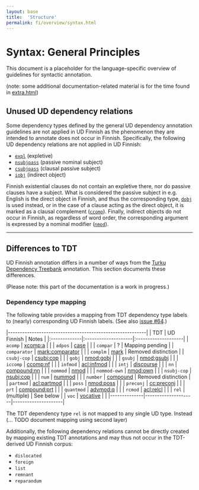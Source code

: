 ```yaml
---
layout: base
title:  'Structure'
permalink: fi/overview/syntax.html
---
```


# Syntax: General Principles

This document is a placeholder for the language-specific overview of
guidelines for syntactic annotation.

(note: some additional documentation-related material is for the time
found in [extra.html](extra.html))

## Unused UD dependency relations
<!-- parts of this section originally from TDT guidelines section 4.1 -->

Some dependency types defined by the general UD dependency annotation
guidelines are not applied in UD Finnish as the phenomenon they are
intended to annotate does not occur in Finnish. Specifically, the
following UD dependency relations are not applied in UD Finnish:

* [`expl`](u-dep/expl) (expletive)
* [`nsubjpass`](u-dep/nsubjpass) (passive nominal subject)
* [`csubjpass`](u-dep/csubjpass) (clausal passive subject)
* [`iobj`](u-dep/iobj) (indirect object)

Finnish existential clauses do not contain an expletive there, nor do
passive clauses have a subject. What is considered the passive subject
in e.g. English is the direct object in Finnish, and thus the
corresponding type, [`dobj`]() is used instead, or in the case of a
clause acting as the direct object, it is marked as a clausal
complement ([`ccomp`]()). Finally, indirect objects do not occur in
Finnish, as regardless of word order, the corresponding argument is
expressed by a nominal modifier ([`nmod`]()).

---

## Differences to TDT

UD Finnish annotation differs in a number of ways from the [Turku
Dependency Treebank](http://bionlp.utu.fi/fintreebank.html) annotation.
This section documents these differences.

(Please note: this part of the documentation is a work in progress.)

### Dependency type mapping

The following table provides a mapping from TDT dependency type labels
to (nearly) corresponding UD Finnish labels. (See also [issue
#64](https://github.com/UniversalDependencies/docs/issues/64).)

|----------------------------------------------------------|
| TDT          | UD Finnish          | Notes               |
|:-------------|:--------------------|:--------------------|
| `acomp`      | [xcomp:a]()         |                     |
| `adpos`      | [case]()            |                     |
| `compar`     | ?                   | Mapping pending     |
| `comparator` | [mark:comparator]() |                     |
| `complm`     | [mark]()            | Removed distinction |
| `csubj-cop`  | [csubj:cop]()       |                     |
| `gobj`       | [nmod:gobj]()       |                     |
| `gsubj`      | [nmod:gsubj]()      |                     |
| `iccomp`     | [ccomp:nf]()        |                     |
| `infmod`     | [acl:infmod]()      |                     |
| `intj`       | [discourse]()       |                     |
| `nn`         | [compound:nn]()     |                     |
| `nommod`     | [nmod]()            |                     |
| `nommod-own` | [nmod:own]()        |                     |
| `nsubj-cop`  | [nsubj:cop]()       |                     |
| `num`        | [nummod]()          |                     |
| `number`     | [compound]()        | Removed distinction |
| `partmod`    | [acl:partmod]()     |                     |
| `poss`       | [nmod:poss]()       |                     |
| `preconj`    | [cc:preconj]()      |                     |
| `prt`        | [compound:prt]()    |                     |
| `quantmod`   | [advmod:q]()        |                     |
| `rcmod`      | [acl:relcl]()       |                     |
| `rel`        | (multiple)          | See below           |
| `voc`        | [vocative]()        |                     |
|--------------|---------------------|---------------------|

The TDT dependency type `rel` is not mapped to any single UD type.
Instead (... TODO document mapping using second layer)

Additionally, the following dependency relations cannot be directly
created by mapping existing TDT annotations and may thus not occur in
the TDT-derived UD Finnish corpus:

* `dislocated`
* `foreign`
* `list`
* `remnant`
* `reparandum`
